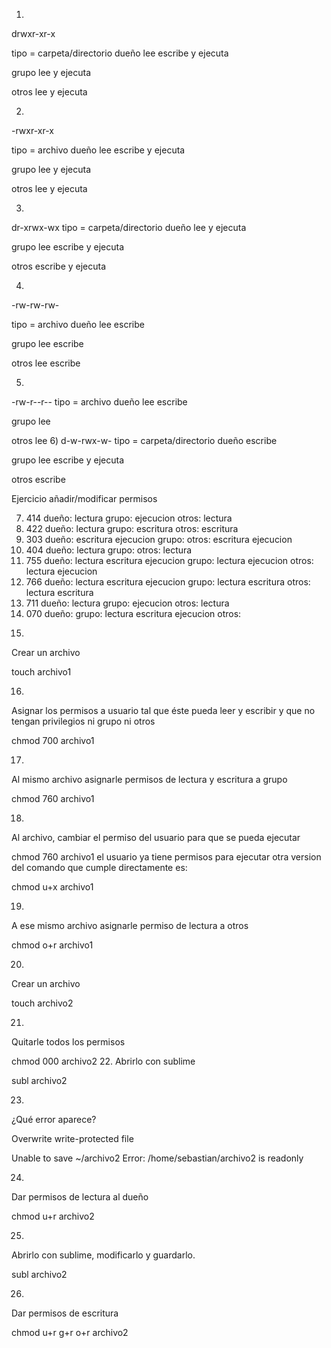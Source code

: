 1)
 drwxr-xr-x

 tipo = carpeta/directorio
 dueño
 lee escribe y ejecuta

 grupo
 lee y ejecuta

 otros
 lee y ejecuta

2)
 -rwxr-xr-x

  tipo = archivo
 dueño
 lee escribe y ejecuta

 grupo
 lee y ejecuta

 otros
 lee y ejecuta

3)
 dr-xrwx-wx
  tipo = carpeta/directorio
 dueño
 lee y ejecuta

 grupo
 lee escribe y ejecuta

 otros
 escribe y ejecuta

4)
 -rw-rw-rw-

 tipo = archivo
 dueño
 lee escribe 

 grupo
lee escribe 

 otros
 lee escribe 

5)
 -rw-r--r--
tipo = archivo
 dueño
 lee escribe 

 grupo
lee 

 otros
 lee 
6)
 d-w-rwx-w-
 tipo = carpeta/directorio
 dueño
 escribe 

 grupo
 lee escribe y ejecuta

 otros
 escribe

 Ejercicio añadir/modificar permisos

7)  414 dueño: lectura 							grupo: ejecucion 						otros: lectura 	
8)  422 dueño: lectura  						grupo: escritura 						otros: escritura
9)  303 dueño: escritura ejecucion  			grupo: 									otros: escritura ejecucion
10) 404 dueño: lectura  						grupo:  								otros: lectura
11) 755 dueño: lectura escritura ejecucion  	grupo: lectura ejecucion 				otros: lectura ejecucion
12) 766 dueño: lectura escritura ejecucion 		grupo: lectura escritura 				otros: lectura escritura
13) 711 dueño: lectura  						grupo: ejecucion 						otros: lectura
14) 070 dueño:   								grupo: lectura escritura ejecucion 		otros: 

15.
Crear un archivo

touch archivo1

16.
Asignar los permisos a usuario tal que éste pueda leer y escribir y que 
no tengan privilegios ni grupo ni otros

chmod 700 archivo1

17.
Al mismo archivo asignarle permisos de lectura y escritura a grupo

chmod 760 archivo1

18.
Al archivo, cambiar el permiso del usuario para que se pueda ejecutar

chmod 760 archivo1 
el usuario ya tiene permisos para ejecutar
otra version del comando que cumple directamente es:

chmod u+x archivo1

19.
A ese mismo archivo asignarle permiso de lectura a otros

chmod o+r archivo1

20.
Crear un archivo 

touch archivo2

21.
Quitarle todos los permisos

chmod 000 archivo2
22.
Abrirlo con sublime

subl archivo2

23.
¿Qué error aparece?

Overwrite write-protected file


Unable to save ~/archivo2
Error: /home/sebastian/archivo2 is readonly

24.
Dar permisos de lectura al dueño

chmod u+r archivo2 

25.
Abrirlo con sublime, modificarlo y guardarlo.

subl archivo2 

26.
Dar permisos de escritura

chmod u+r g+r o+r archivo2
